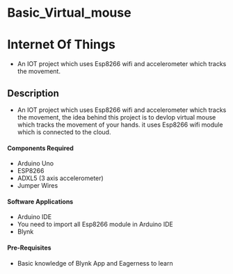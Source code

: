 # Basic_Virtual_mouse
# Internet Of Things

* An IOT project which uses Esp8266 wifi and accelerometer which tracks the movement.

## Description

* An IOT project which uses Esp8266 wifi and accelerometer which tracks the movement, the idea behind this project is to devlop virtual mouse which tracks the movement of your hands. it uses Esp8266 wifi module which is connected to the cloud.

#### Components Required

* Arduino Uno
* ESP8266
* ADXL5 (3 axis accelerometer)
* Jumper Wires

#### Software Applications

* Arduino IDE
* You need to import all Esp8266 module in Arduino IDE
* Blynk

#### Pre-Requisites

* Basic knowledge of Blynk App and Eagerness to learn
